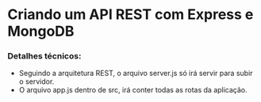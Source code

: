 # Criando um API REST com Express e MongoDB

### Detalhes técnicos:

- Seguindo a arquitetura REST, o arquivo server.js só irá servir para subir o servidor.
- O arquivo app.js dentro de src, irá conter todas as rotas da aplicação.
